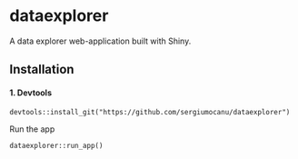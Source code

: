 # dataexplorer
A data explorer web-application built with Shiny.

## Installation
#### 1. Devtools
```
devtools::install_git("https://github.com/sergiumocanu/dataexplorer")
```
Run the app
```
dataexplorer::run_app()
````
